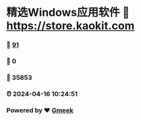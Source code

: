 # 精选Windows应用软件 :link: https://store.kaokit.com 
### :page_facing_up: [91](https://store.kaokit.com/tag.html) 
### :speech_balloon: 0 
### :hibiscus: 35853 
### :alarm_clock: 2024-04-16 10:24:51 
### Powered by :heart: [Gmeek](https://github.com/Meekdai/Gmeek)
